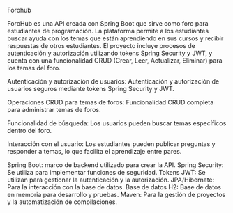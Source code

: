 Forohub

ForoHub es una API creada con Spring Boot que sirve como foro para estudiantes de programación. La plataforma permite a los estudiantes buscar ayuda con los temas que están aprendiendo en sus cursos 
y recibir respuestas de otros estudiantes. El proyecto incluye procesos de autenticación y autorización utilizando tokens Spring Security y JWT, y cuenta con una funcionalidad CRUD (Crear, Leer, Actualizar, 
Eliminar) para los temas del foro.

Autenticación y autorización de usuarios: Autenticación y autorización de usuarios seguros mediante tokens Spring Security y JWT.

Operaciones CRUD para temas de foros: Funcionalidad CRUD completa para administrar temas de foros.

Funcionalidad de búsqueda: Los usuarios pueden buscar temas específicos dentro del foro.

Interacción con el usuario: Los estudiantes pueden publicar preguntas y responder a temas, lo que facilita el aprendizaje entre pares.

Spring Boot: marco de backend utilizado para crear la API.
Spring Security: Se utiliza para implementar funciones de seguridad.
Tokens JWT: Se utilizan para gestionar la autenticación y la autorización.
JPA/Hibernate: Para la interacción con la base de datos.
Base de datos H2: Base de datos en memoria para desarrollo y pruebas.
Maven: Para la gestión de proyectos y la automatización de compilaciones.
